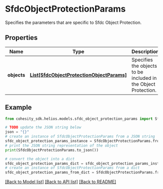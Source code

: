 # SfdcObjectProtectionParams

Specifies the parameters that are specific to Sfdc Object Protection.

## Properties

Name | Type | Description | Notes
------------ | ------------- | ------------- | -------------
**objects** | [**List[SfdcObjectProtectionObjectParams]**](SfdcObjectProtectionObjectParams.md) | Specifies the objects to be included in the Object Protection. | 

## Example

```python
from cohesity_sdk.helios.models.sfdc_object_protection_params import SfdcObjectProtectionParams

# TODO update the JSON string below
json = "{}"
# create an instance of SfdcObjectProtectionParams from a JSON string
sfdc_object_protection_params_instance = SfdcObjectProtectionParams.from_json(json)
# print the JSON string representation of the object
print(SfdcObjectProtectionParams.to_json())

# convert the object into a dict
sfdc_object_protection_params_dict = sfdc_object_protection_params_instance.to_dict()
# create an instance of SfdcObjectProtectionParams from a dict
sfdc_object_protection_params_from_dict = SfdcObjectProtectionParams.from_dict(sfdc_object_protection_params_dict)
```
[[Back to Model list]](../README.md#documentation-for-models) [[Back to API list]](../README.md#documentation-for-api-endpoints) [[Back to README]](../README.md)


